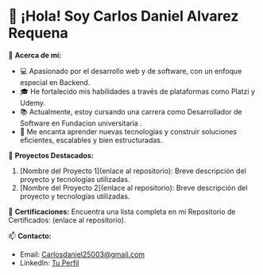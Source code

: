 # 👋 ¡Hola! Soy Carlos Daniel Alvarez Requena

🚀 **Acerca de mí:**
- 💻 Apasionado por el desarrollo web y de software, con un enfoque especial en Backend.
- 🎓 He fortalecido mis habilidades a través de plataformas como Platzi y Udemy.
- 📚 Actualmente, estoy cursando una carrera como Desarrollador de Software en Fundacion universitaria .
- 🌱 Me encanta aprender nuevas tecnologías y construir soluciones eficientes, escalables y bien estructuradas.

💼 **Proyectos Destacados:**
1. [Nombre del Proyecto 1](enlace al repositorio): Breve descripción del proyecto y tecnologías utilizadas.
2. [Nombre del Proyecto 2](enlace al repositorio): Breve descripción del proyecto y tecnologías utilizadas.

📜 **Certificaciones:**
Encuentra una lista completa en mi Repositorio de Certificados: (enlace al repositorio).

📫 **Contacto:**
- Email: Carlosdaniel25003@gmail.com
- LinkedIn: [Tu Perfil](enlace)
